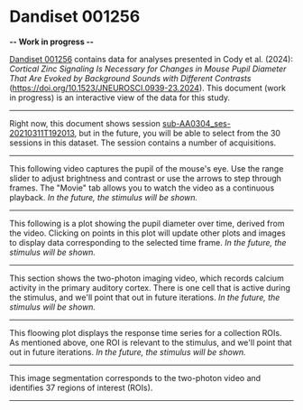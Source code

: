 # Dandiset 001256

**-- Work in progress --**

[Dandiset 001256](https://dandiarchive.org/dandiset/001256/0.241120.2150) contains data for analyses presented in Cody et al. (2024): _Cortical Zinc Signaling Is Necessary for Changes in Mouse Pupil Diameter That Are Evoked by Background Sounds with Different Contrasts_ (https://doi.org/10.1523/JNEUROSCI.0939-23.2024). This document (work in progress) is an interactive view of the data for this study.

---

Right now, this document shows session [sub-AA0304_ses-20210311T192013](https://neurosift.app/?p=/nwb&url=https://api.dandiarchive.org/api/assets/ff8b39ad-ff59-4043-9bd1-9fec403cb51b/download/&dandisetId=001256&dandisetVersion=0.241120.2150), but in the future, you will be able to select from the 30 sessions in this dataset. The session contains a number of acquisitions.

<div class="acquisition-selector"></div>

---

This following video captures the pupil of the mouse's eye. Use the range slider to adjust brightness and contrast or use the arrows to step through frames. The "Movie" tab allows you to watch the video as a continuous playback. _In the future, the stimulus will be shown._

<div class="pupil-video"></div>

---

This following is a plot showing the pupil diameter over time, derived from the video. Clicking on points in this plot will update other plots and images to display data corresponding to the selected time frame. _In the future, the stimulus will be shown._

<div class="pupil-radius-timeseries-plot"></div>

---

This section shows the two-photon imaging video, which records calcium activity in the primary auditory cortex. There is one cell that is active during the stimulus, and we'll point that out in future iterations. _In the future, the stimulus will be shown._

<div class="two-photon-video"></div>

---

This floowing plot displays the response time series for a collection ROIs. As mentioned above, one ROI is relevant to the stimulus, and we'll point that out in future iterations. _In the future, the stimulus will be shown._

<div class="roi-timeseries-plot"></div>

---

This image segmentation corresponds to the two-photon video and identifies 37 regions of interest (ROIs).

<div class="image-segmentation"></div>

---

